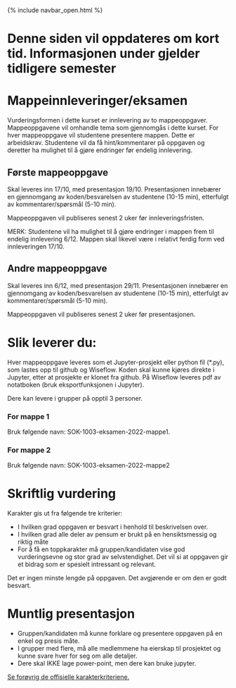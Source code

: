 {% include navbar_open.html %}
# Denne siden vil oppdateres om kort tid. Informasjonen under gjelder tidligere semester

# Mappeinnleveringer/eksamen
Vurderingsformen i dette kurset er innlevering av to mappeoppgaver. Mappeoppgavene vil omhandle tema som gjennomgås i dette kurset. For hver mappeoppgave vil studentene presentere mappen. Dette er arbeidskrav. Studentene vil da få hint/kommentarer på oppgaven og deretter ha mulighet til å gjøre endringer før endelig innlevering. 

## Første mappeoppgave 
Skal leveres inn 17/10, med presentasjon 19/10. Presentasjonen innebærer en gjennomgang av koden/besvarelsen av studentene (10-15 min), etterfulgt av kommentarer/spørsmål (5-10 min).   

Mappeoppgaven vil publiseres senest 2 uker før innleveringsfristen.

MERK: Studentene vil ha mulighet til å gjøre endringer i mappen frem til endelig innlevering 6/12. Mappen skal likevel være i relativt ferdig form ved innleveringen 17/10. 

## Andre mappeoppgave 
Skal leveres inn 6/12, med presentasjon 29/11. Presentasjonen innebærer en gjennomgang av koden/besvarelsen av studentene (10-15 min), etterfulgt av kommentarer/spørsmål (5-10 min).   

Mappeoppgaven vil publiseres senest 2 uker før presentasjonen.


# Slik leverer du:
Hver mappeoppgave leveres som et Jupyter-prosjekt eller python fil (\*.py), som lastes opp til github og Wiseflow. Koden skal kunne kjøres direkte i Jupyter, etter at prosjekte er klonet fra github. På Wiseflow leveres pdf av notatboken (bruk eksportfunksjonen i Jupyter). 

Dere kan levere i grupper på opptil 3 personer.

### For mappe 1
Bruk følgende navn: SOK-1003-eksamen-2022-mappe1. 

### For mappe 2
Bruk følgende navn: SOK-1003-eksamen-2022-mappe2

# Skriftlig vurdering
Karakter gis ut fra følgende tre kriterier: 
* I hvilken grad oppgaven er besvart i henhold til beskrivelsen over. 
* I hvilken grad alle deler av pensum er brukt på en hensiktsmessig og riktig måte 
* For å få en toppkarakter må gruppen/kandidaten vise god vurderingsevne og stor grad av selvstendighet. Det vil si at oppgaven gir et bidrag som er spesielt intressant og relevant. 

Det er ingen minste lengde på oppgaven. Det avgjørende er om den er godt besvart. 

# Muntlig presentasjon
* Gruppen/kandidaten må kunne forklare og presentere oppgaven på en enkel og presis måte. 
* I grupper med flere, må alle medlemmene ha eierskap til prosjektet og kunne svare hver for seg om alle detaljer. 
* Dere skal IKKE lage power-point, men dere kan bruke jupyter. 


[Se forøvrig de offisielle karakterkriteriene.](https://www.uhr.no/_f/p1/i47fd1bbe-ab38-4e5f-bdf2-58bcf015a5ef/vurderingskriterier_bacheloroppgaven_060814_korrigert.pdf) 
